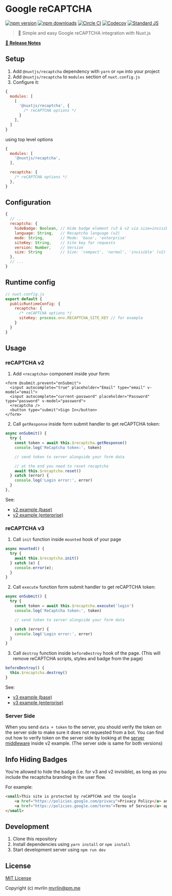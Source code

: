 # Google reCAPTCHA

[![npm version][npm-version-src]][npm-version-href]
[![npm downloads][npm-downloads-src]][npm-downloads-href]
[![Circle CI][circle-ci-src]][circle-ci-href]
[![Codecov][codecov-src]][codecov-href]
[![Standard JS][standard-js-src]][standard-js-href]

> 🤖 Simple and easy Google reCAPTCHA integration with Nuxt.js

[📖 **Release Notes**](./CHANGELOG.md)

## Setup

1. Add `@nuxtjs/recaptcha` dependency with `yarn` or `npm` into your project
2. Add `@nuxtjs/recaptcha` to `modules` section of `nuxt.config.js`
3. Configure it:

```js
{
  modules: [
    [
      '@nuxtjs/recaptcha', {
        /* reCAPTCHA options */
      }
    ],
  ]
}
```

using top level options

```js
{
  modules: [
    '@nuxtjs/recaptcha',
  ],

  recaptcha: {
    /* reCAPTCHA options */
  },
}
```

## Configuration

```js
{
  // ...
  recaptcha: {
    hideBadge: Boolean, // Hide badge element (v3 & v2 via size=invisible)
    language: String,   // Recaptcha language (v2)
    mode: String,       // Mode: 'base', 'enterprise'
    siteKey: String,    // Site key for requests
    version: Number,    // Version
    size: String        // Size: 'compact', 'normal', 'invisible' (v2)
  },
  // ...
}
```

## Runtime config

```js
// nuxt.config.js
export default {
  publicRuntimeConfig: {
    recaptcha: {
      /* reCAPTCHA options */
      siteKey: process.env.RECAPTCHA_SITE_KEY // for example
    }
  }
}
```

## Usage

### reCAPTCHA v2

1. Add `<recaptcha>` component inside your form:

```vue
<form @submit.prevent="onSubmit">
  <input autocomplete="true" placeholder="Email" type="email" v-model="email">
  <input autocomplete="current-password" placeholder="Password" type="password" v-model="password">
  <recaptcha />
  <button type="submit">Sign In</button>
</form>
```

2. Call `getResponse` inside form submit handler to get reCAPTCHA token:

```js
async onSubmit() {
  try {
    const token = await this.$recaptcha.getResponse()
    console.log('ReCaptcha token:', token)

    // send token to server alongside your form data

    // at the end you need to reset recaptcha
    await this.$recaptcha.reset()
  } catch (error) {
    console.log('Login error:', error)
  }
},
```
See:
- [v2 example (base)](https://github.com/nuxt-community/recaptcha-module/tree/master/example/base/v2)
- [v2 example (enterprise)](https://github.com/nuxt-community/recaptcha-module/tree/master/example/enterprise/v2)

### reCAPTCHA v3

1. Call `init` function inside `mounted` hook of your page

```js
async mounted() {
  try {
    await this.$recaptcha.init()
  } catch (e) {
    console.error(e);
  }
}
```

2. Call `execute` function form submit handler to get reCAPTCHA token:

```js
async onSubmit() {
  try {
    const token = await this.$recaptcha.execute('login')
    console.log('ReCaptcha token:', token)

    // send token to server alongside your form data

  } catch (error) {
    console.log('Login error:', error)
  }
}
```

3. Call `destroy` function inside `beforeDestroy` hook of the page. (This will remove reCAPTCHA scripts, styles and badge from the page)

```js
beforeDestroy() {
  this.$recaptcha.destroy()
}
```

See:
- [v3 example (base)](https://github.com/nuxt-community/recaptcha-module/tree/master/example/base/v3)
- [v3 example (enterprise)](https://github.com/nuxt-community/recaptcha-module/tree/master/example/enterprise/v3)


### Server Side

When you send `data + token` to the server, you should verify the token on the server side to make sure it does not requested from a bot.
You can find out how to verify token on the server side by looking at the [server middleware](https://github.com/nuxt-community/recaptcha-module/blob/master/example/base/v2/api/recaptcha.js) inside v2 example. (The server side is same for both versions)


## Info Hiding Badges

You're allowed to hide the badge (i.e. for v3 and v2 invisible), as long as you include the recaptcha branding in the user flow.

For example:

```html
<small>This site is protected by reCAPTCHA and the Google
    <a href="https://policies.google.com/privacy">Privacy Policy</a> and
    <a href="https://policies.google.com/terms">Terms of Service</a> apply.
</small>
```

## Development

1. Clone this repository
2. Install dependencies using `yarn install` or `npm install`
3. Start development server using `npm run dev`

## License

[MIT License](./LICENSE)

Copyright (c) mvrlin <mvrlin@pm.me>

<!-- Badges -->
[npm-version-src]: https://img.shields.io/npm/dt/@nuxtjs/recaptcha.svg?style=flat-square
[npm-version-href]: https://npmjs.com/package/@nuxtjs/recaptcha
[npm-downloads-src]: https://img.shields.io/npm/v/@nuxtjs/recaptcha/latest.svg?style=flat-square
[npm-downloads-href]: https://npmjs.com/package/@nuxtjs/recaptcha
[circle-ci-src]: https://img.shields.io/circleci/project/github/nuxt-community/recaptcha-module.svg?style=flat-square
[circle-ci-href]: https://circleci.com/gh/nuxt-community/recaptcha-module
[codecov-src]: https://img.shields.io/codecov/c/github/nuxt-community/recaptcha-module.svg?style=flat-square
[codecov-href]: https://codecov.io/gh/@nuxtjs/recaptcha
[standard-js-src]: https://img.shields.io/badge/code_style-standard-brightgreen.svg?style=flat-square
[standard-js-href]: https://standardjs.com
